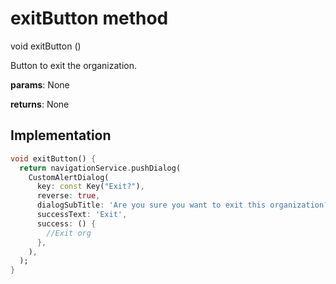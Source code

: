 


# exitButton method








void exitButton
()





<p>Button to exit the organization.</p>
<p><strong>params</strong>:
  None</p>
<p><strong>returns</strong>:
  None</p>



## Implementation

```dart
void exitButton() {
  return navigationService.pushDialog(
    CustomAlertDialog(
      key: const Key("Exit?"),
      reverse: true,
      dialogSubTitle: 'Are you sure you want to exit this organization?',
      successText: 'Exit',
      success: () {
        //Exit org
      },
    ),
  );
}
```







